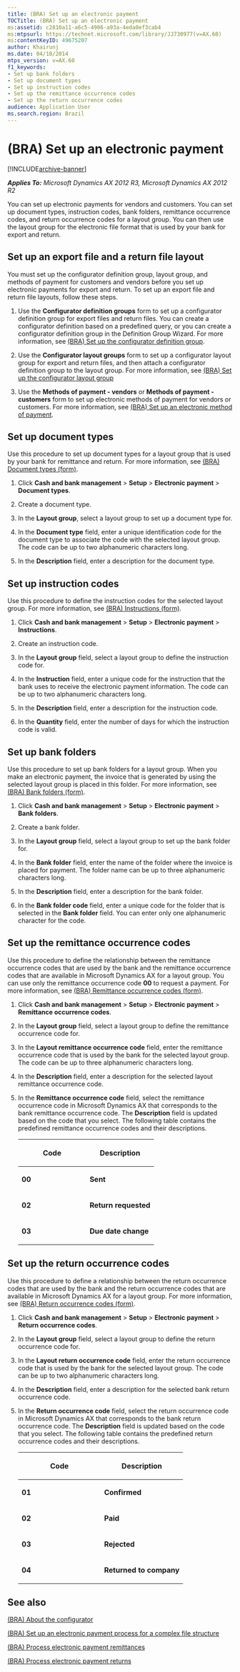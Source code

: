 ```yaml
---
title: (BRA) Set up an electronic payment
TOCTitle: (BRA) Set up an electronic payment
ms:assetid: c2810a11-a6c5-4906-a93a-4eda0ef3cab4
ms:mtpsurl: https://technet.microsoft.com/library/JJ730977(v=AX.60)
ms:contentKeyID: 49675207
author: Khairunj
ms.date: 04/18/2014
mtps_version: v=AX.60
f1_keywords:
- Set up bank folders
- Set up document types
- Set up instruction codes
- Set up the remittance occurrence codes
- Set up the return occurrence codes
audience: Application User
ms.search.region: Brazil
---
```


# (BRA) Set up an electronic payment 


[!INCLUDE[archive-banner](includes/archive-banner.md)]


_**Applies To:** Microsoft Dynamics AX 2012 R3, Microsoft Dynamics AX 2012 R2_

You can set up electronic payments for vendors and customers. You can set up document types, instruction codes, bank folders, remittance occurrence codes, and return occurrence codes for a layout group. You can then use the layout group for the electronic file format that is used by your bank for export and return.

## Set up an export file and a return file layout

You must set up the configurator definition group, layout group, and methods of payment for customers and vendors before you set up electronic payments for export and return. To set up an export file and return file layouts, follow these steps.

1.  Use the **Configurator definition groups** form to set up a configurator definition group for export files and return files. You can create a configurator definition based on a predefined query, or you can create a configurator definition group in the Definition Group Wizard. For more information, see [(BRA) Set up the configurator definition group](bra-set-up-the-configurator-definition-group.md).

2.  Use the **Configurator layout groups** form to set up a configurator layout group for export and return files, and then attach a configurator definition group to the layout group. For more information, see [(BRA) Set up the configurator layout group](bra-set-up-the-configurator-layout-group.md)

3.  Use the **Methods of payment - vendors** or **Methods of payment - customers** form to set up electronic methods of payment for vendors or customers. For more information, see [(BRA) Set up an electronic method of payment](bra-set-up-an-electronic-method-of-payment.md).

## Set up document types

Use this procedure to set up document types for a layout group that is used by your bank for remittance and return. For more information, see [(BRA) Document types (form)](https://technet.microsoft.com/library/jj730975\(v=ax.60\)).

1.  Click **Cash and bank management** \> **Setup** \> **Electronic payment** \> **Document types**.

2.  Create a document type.

3.  In the **Layout group**, select a layout group to set up a document type for.

4.  In the **Document type** field, enter a unique identification code for the document type to associate the code with the selected layout group. The code can be up to two alphanumeric characters long.

5.  In the **Description** field, enter a description for the document type.

## Set up instruction codes

Use this procedure to define the instruction codes for the selected layout group. For more information, see [(BRA) Instructions (form)](https://technet.microsoft.com/library/jj730971\(v=ax.60\)).

1.  Click **Cash and bank management** \> **Setup** \> **Electronic payment** \> **Instructions**.

2.  Create an instruction code.

3.  In the **Layout group** field, select a layout group to define the instruction code for.

4.  In the **Instruction** field, enter a unique code for the instruction that the bank uses to receive the electronic payment information. The code can be up to two alphanumeric characters long.

5.  In the **Description** field, enter a description for the instruction code.

6.  In the **Quantity** field, enter the number of days for which the instruction code is valid.

## Set up bank folders

Use this procedure to set up bank folders for a layout group. When you make an electronic payment, the invoice that is generated by using the selected layout group is placed in this folder. For more information, see [(BRA) Bank folders (form)](https://technet.microsoft.com/library/jj730969\(v=ax.60\)).

1.  Click **Cash and bank management** \> **Setup** \> **Electronic payment** \> **Bank folders**.

2.  Create a bank folder.

3.  In the **Layout group** field, select a layout group to set up the bank folder for.

4.  In the **Bank folder** field, enter the name of the folder where the invoice is placed for payment. The folder name can be up to three alphanumeric characters long.

5.  In the **Description** field, enter a description for the bank folder.

6.  In the **Bank folder code** field, enter a unique code for the folder that is selected in the **Bank folder** field. You can enter only one alphanumeric character for the code.

## Set up the remittance occurrence codes

Use this procedure to define the relationship between the remittance occurrence codes that are used by the bank and the remittance occurrence codes that are available in Microsoft Dynamics AX for a layout group. You can use only the remittance occurrence code **00** to request a payment. For more information, see [(BRA) Remittance occurrence codes (form)](https://technet.microsoft.com/library/jj730970\(v=ax.60\)).

1.  Click **Cash and bank management** \> **Setup** \> **Electronic payment** \> **Remittance occurrence codes**.

2.  In the **Layout group** field, select a layout group to define the remittance occurrence code for.

3.  In the **Layout remittance occurrence code** field, enter the remittance occurrence code that is used by the bank for the selected layout group. The code can be up to three alphanumeric characters long.

4.  In the **Description** field, enter a description for the selected layout remittance occurrence code.

5.  In the **Remittance occurrence code** field, select the remittance occurrence code in Microsoft Dynamics AX that corresponds to the bank remittance occurrence code. The **Description** field is updated based on the code that you select. The following table contains the predefined remittance occurrence codes and their descriptions.
    
    <table>
    <colgroup>
    <col style="width: 50%" />
    <col style="width: 50%" />
    </colgroup>
    <thead>
    <tr class="header">
    <th><p>Code</p></th>
    <th><p>Description</p></th>
    </tr>
    </thead>
    <tbody>
    <tr class="odd">
    <td><p><strong>00</strong></p></td>
    <td><p><strong>Sent</strong></p></td>
    </tr>
    <tr class="even">
    <td><p><strong>02</strong></p></td>
    <td><p><strong>Return requested</strong></p></td>
    </tr>
    <tr class="odd">
    <td><p><strong>03</strong></p></td>
    <td><p><strong>Due date change</strong></p></td>
    </tr>
    </tbody>
    </table>


## Set up the return occurrence codes

Use this procedure to define a relationship between the return occurrence codes that are used by the bank and the return occurrence codes that are available in Microsoft Dynamics AX for a layout group. For more information, see [(BRA) Return occurrence codes (form)](https://technet.microsoft.com/library/jj730966\(v=ax.60\)).

1.  Click **Cash and bank management** \> **Setup** \> **Electronic payment** \> **Return occurrence codes**.

2.  In the **Layout group** field, select a layout group to define the return occurrence code for.

3.  In the **Layout return occurrence code** field, enter the return occurrence code that is used by the bank for the selected layout group. The code can be up to two alphanumeric characters long.

4.  In the **Description** field, enter a description for the selected bank return occurrence code.

5.  In the **Return occurrence code** field, select the return occurrence code in Microsoft Dynamics AX that corresponds to the bank return occurrence code. The **Description** field is updated based on the code that you select. The following table contains the predefined return occurrence codes and their descriptions.
    
    <table>
    <colgroup>
    <col style="width: 50%" />
    <col style="width: 50%" />
    </colgroup>
    <thead>
    <tr class="header">
    <th><p>Code</p></th>
    <th><p>Description</p></th>
    </tr>
    </thead>
    <tbody>
    <tr class="odd">
    <td><p><strong>01</strong></p></td>
    <td><p><strong>Confirmed</strong></p></td>
    </tr>
    <tr class="even">
    <td><p><strong>02</strong></p></td>
    <td><p><strong>Paid</strong></p></td>
    </tr>
    <tr class="odd">
    <td><p><strong>03</strong></p></td>
    <td><p><strong>Rejected</strong></p></td>
    </tr>
    <tr class="even">
    <td><p><strong>04</strong></p></td>
    <td><p><strong>Returned to company</strong></p></td>
    </tr>
    </tbody>
    </table>


## See also

[(BRA) About the configurator](bra-about-the-configurator.md)

[(BRA) Set up an electronic payment process for a complex file structure](bra-set-up-an-electronic-payment-process-for-a-complex-file-structure.md)

[(BRA) Process electronic payment remittances](bra-process-electronic-payment-remittances.md)

[(BRA) Process electronic payment returns](bra-process-electronic-payment-returns.md)

  


